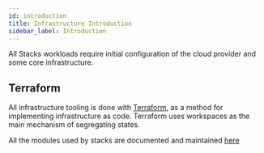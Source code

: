 ```yaml
---
id: introduction
title: Infrastructure Introduction
sidebar_label: Introduction
---
```


All Stacks workloads require initial configuration of the cloud provider and some core infrastructure.

## Terraform

All infrastructure tooling is done with [Terraform](https://www.terraform.io/), as a method for implementing infrastructure as code. Terraform uses workspaces as the main mechanism of segregating states.

All the modules used by stacks are documented and maintained [here](https://github.com/amido/stacks-terraform)